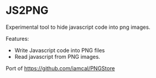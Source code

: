 # JS2PNG
Experimental tool to hide javascript code into png images.<br/>

Features:
 - Write Javascript code into PNG files
 - Read javascript from PNG images.
 
Port of https://github.com/iamcal/PNGStore
